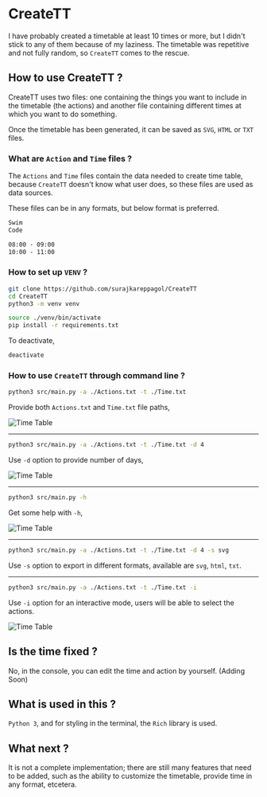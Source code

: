 # CreateTT

I have probably created a timetable at least 10 times or more, but I didn't stick to any of them because of my laziness. The timetable was repetitive and not fully random, so `CreateTT` comes to the rescue.

## How to use CreateTT ?

CreateTT uses two files: one containing the things you want to include in the timetable (the actions) and another file containing different times at which you want to do something.

Once the timetable has been generated, it can be saved as `SVG`, `HTML` or `TXT` files.

### What are `Action` and `Time` files ?

The `Actions` and `Time` files contain the data needed to create time table, because `CreateTT` doesn't know what user does, so these files are used as data sources.

These files can be in any formats, but below format is preferred.

```txt
Swim
Code
```

```txt
08:00 - 09:00
10:00 - 11:00
```

### How to set up `VENV` ?

```bash
git clone https://github.com/surajkareppagol/CreateTT
cd CreateTT
python3 -m venv venv
```

```bash
source ./venv/bin/activate
pip install -r requirements.txt
```

To deactivate,

```bash
deactivate
```

### How to use `CreateTT` through command line ?

```bash
python3 src/main.py -a ./Actions.txt -t ./Time.txt
```

Provide both `Actions.txt` and `Time.txt` file paths,

![Time Table](https://raw.githubusercontent.com/surajkareppagol/assets-for-projects/main/CreateTT/CreateTT%20Path.png)

---

```bash
python3 src/main.py -a ./Actions.txt -t ./Time.txt -d 4
```

Use `-d` option to provide number of days,

![Time Table](https://raw.githubusercontent.com/surajkareppagol/assets-for-projects/main/CreateTT/CreateTT%20D.png)

---

```bash
python3 src/main.py -h
```

Get some help with `-h`,

![Time Table](https://raw.githubusercontent.com/surajkareppagol/assets-for-projects/main/CreateTT/CreateTT%20Help.png)

---

```bash
python3 src/main.py -a ./Actions.txt -t ./Time.txt -d 4 -s svg
```

Use `-s` option to export in different formats, available are `svg`, `html`, `txt`.

---

```bash
python3 src/main.py -a ./Actions.txt -t ./Time.txt -i
```

Use `-i` option for an interactive mode, users will be able to select the actions.

![Time Table](https://raw.githubusercontent.com/surajkareppagol/assets-for-projects/main/CreateTT/CreateTT%20I.png)

## Is the time fixed ?

No, in the console, you can edit the time and action by yourself. (Adding Soon)

## What is used in this ?

`Python 3`, and for styling in the terminal, the `Rich` library is used.

## What next ?

It is not a complete implementation; there are still many features that need to be added, such as the ability to customize the timetable, provide time in any format, etcetera.
